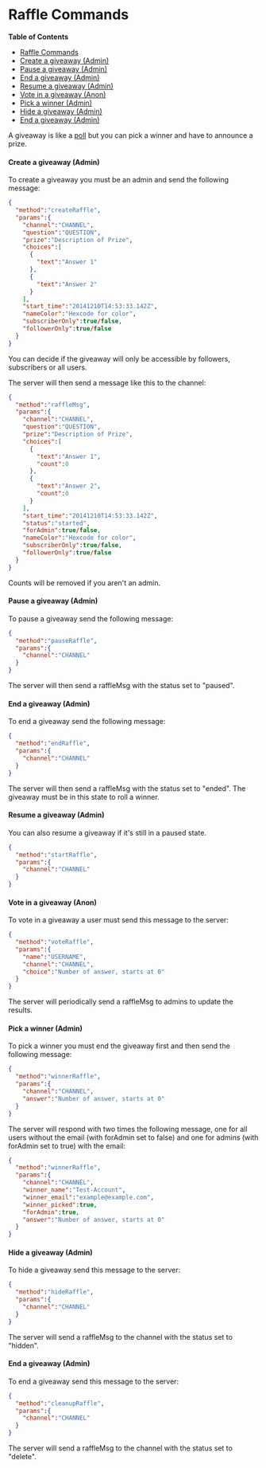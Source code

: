 # Raffle Commands

**Table of Contents** 

- [Raffle Commands](#raffle-commands)
- [Create a giveaway (Admin)](#create-a-giveaway-admin)
- [Pause a giveaway (Admin)](#pause-a-giveaway-admin)
- [End a giveaway (Admin)](#end-a-giveaway-admin)
- [Resume a giveaway (Admin)](#resume-a-giveaway-admin)
- [Vote in a giveaway (Anon)](#vote-in-a-giveaway-anon)
- [Pick a winner (Admin)](#pick-a-winner-admin)
- [Hide a giveaway (Admin)](#hide-a-giveaway-admin)
- [End a giveaway (Admin)](#end-a-giveaway-admin)

A giveaway is like a [poll](./poll.md) but you can pick a winner and have to announce a prize.

#### Create a giveaway (Admin)

To create a giveaway you must be an admin and send the following message:

```json
{
  "method":"createRaffle",
  "params":{
    "channel":"CHANNEL",
    "question":"QUESTION",
    "prize":"Description of Prize",
    "choices":[
      {
        "text":"Answer 1"
      },
      {
        "text":"Answer 2"
      }
    ],
    "start_time":"2014­12­10T14:53:33.142Z",
    "nameColor":"Hexcode for color",
    "subscriberOnly":true/false,
    "followerOnly":true/false
  }
}
```

You can decide if the giveaway will only be accessible by followers, subscribers or all users.

The server will then send a message like this to the channel:

```json
{
  "method":"raffleMsg",
  "params":{
    "channel":"CHANNEL",
    "question":"QUESTION",
    "prize":"Description of Prize",
    "choices":[
      {
        "text":"Answer 1",
        "count":0
      },
      {
        "text":"Answer 2",
        "count":0
      }
    ],
    "start_time":"2014­12­10T14:53:33.142Z",
    "status":"started",
    "forAdmin":true/false,
    "nameColor":"Hexcode for color",
    "subscriberOnly":true/false,
    "followerOnly":true/false
  }
}
```

Counts will be removed if you aren't an admin.

#### Pause a giveaway (Admin)

To pause a giveaway send the following message:

```json
{
  "method":"pauseRaffle",
  "params":{
    "channel":"CHANNEL"
  }
}
```

The server will then send a raffleMsg with the status set to "paused".

#### End a giveaway (Admin)

To end a giveaway send the following message:

```json
{
  "method":"endRaffle",
  "params":{
    "channel":"CHANNEL"
  }
}
```

The server will then send a raffleMsg with the status set to "ended". The giveaway must be in this state to roll a winner.

#### Resume a giveaway (Admin)

You can also resume a giveaway if it's still in a paused state.

```json
{
  "method":"startRaffle",
  "params":{
    "channel":"CHANNEL"
  }
}
```

#### Vote in a giveaway (Anon)

To vote in a giveaway a user must send this message to the server:

```json
{
  "method":"voteRaffle",
  "params":{
    "name":"USERNAME",
    "channel":"CHANNEL",
    "choice":"Number of answer, starts at 0"
  }
}
```

The server will periodically send a raffleMsg to admins to update the results.

#### Pick a winner (Admin)

To pick a winner you must end the giveaway first and then send the following message:

```json
{
  "method":"winnerRaffle",
  "params":{
    "channel":"CHANNEL",
    "answer":"Number of answer, starts at 0"
  }
}
```

The server will respond with two times the following message, one for all users without the email (with forAdmin set to false) and one for admins (with forAdmin set to true) with the email:

```json
{
  "method":"winnerRaffle",
  "params":{
    "channel":"CHANNEL",
    "winner_name":"Test-Account",
    "winner_email":"example@example.com",
    "winner_picked":true,
    "forAdmin":true,
    "answer":"Number of answer, starts at 0"
  }
}
```

#### Hide a giveaway (Admin)

To hide a giveaway send this message to the server:

```json
{
  "method":"hideRaffle",
  "params":{
    "channel":"CHANNEL"
  }
}
```

The server will send a raffleMsg to the channel with the status set to "hidden".

#### End a giveaway (Admin)

To end a giveaway send this message to the server:

```json
{
  "method":"cleanupRaffle",
  "params":{
    "channel":"CHANNEL"
  }
}
```

The server will send a raffleMsg to the channel with the status set to "delete".
